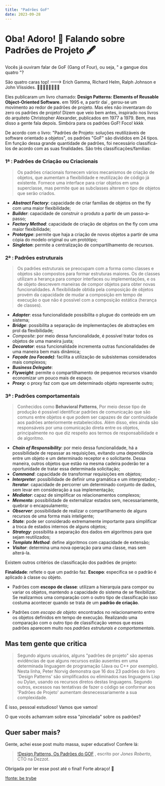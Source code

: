 ```yaml
---
title: "Padrões GoF"
date: 2023-09-28
---
```


# Oba! Adoro! 🥰 Falando sobre Padrões de Projeto 🖋️

Vocês já ouviram falar de GoF (Gang of Four), ou seja, " a gangue dos quatro "?

São quatro caras top! --->  Erich Gamma, Richard Helm, Ralph Johnson e John Vlissides. 👨‍🦰🧔👨🏻👨🏽‍🦳

Eles publicaram um livro chamado: **Design Patterns: Elements of Reusable Object-Oriented Software.** em 1995 e, a partir daí , gerou-se um movimento ao redor de padrões de projeto. Mas eles não inventaram do zero os padrões de projeto! Dizem que veio bem antes, inspirado nos livros do arquiteto Christopher Alexander, publicados em 1977 a 1979.
Bem, mas disso a gente fala depois. Simbóra para os padrões GoF! Foco! kkkk

De acordo com o livro: "Padrões de Projeto: soluções reutilizáveis de software orientado a objetos", os padrões "GoF" são divididos em 24 tipos. Em função dessa grande quantidade de padrões, foi necessário classificá-los de acordo com as suas finalidades. São três classificações/famílias:

### 1ª : Padrões de Criação ou Criacionais

  >Os padrões criacionais fornecem vários mecanismos de criação de objetos, que aumentam a flexibilidade e reutilização de código já existente. Fornece uma interface para criar objetos em uma superclasse, mas permite que as subclasses alterem o tipo de objetos que serão criados.

- ***Abstract Factory***: capacidade de criar famílias de objetos on the fly com uma maior flexibilidade;
- ***Builder***: capacidade de construir o produto a partir de um passo-a-passo;
- ***Factory Method***: capacidade de criação de objetos on the fly com uma maior flexibilidade;
- ***Prototype***: permite que haja a criação de novos objetos a partir de uma cópia do modelo original ou um protótipo;
- ***Singleton***: permite a centralização de compartilhamento de recursos.

### 2ª : Padrões estruturais

  >Os padrões estruturais se preocupam com a forma como classes e objetos são compostos para formar estruturas maiores. Os de classes utilizam a herança para compor interfaces ou implementações, e  os de objeto descrevem maneiras de compor objetos para obter novas funcionalidades. A flexibilidade obtida pela composição de objetos provém da capacidade de mudar a composição em tempo de execução o que não é possível com a composição estática (herança de classes).

- ***Adapter***: essa funcionalidade possibilita o plugue do conteúdo em um sistema;
- ***Bridge***: possibilita a separação de implementações de abstrações em prol da flexibilidade;
- *Composite*: por meio dessa funcionalidade, é possível tratar todos os objetos de uma maneira justa;
- ***Decorator***: essa funcionalidade incrementa outras funcionalidades de uma maneira bem mais dinâmica;
- ***Façade (ou Facade)***: facilita a utilização de subsistemas considerados mais complexos;
- ***Business Delegate***: 
- ***Flyweight***: permite o compartilhamento de pequenos recursos visando economizar um pouco mais de espaço.
- ***Proxy***: o proxy faz com que um determinado objeto represente outro;

### 3ª : Padrões comportamentais

  > Conhecidos como **Behavioral Patterns**, Por meio desse tipo de produção é possível identificar padrões de comunicação que são comuns entre objetos e que podem ser capazes de dar continuidade aos padrões anteriormente estabelecidos.
  >Além disso, eles ainda são responsáveis por uma comunicação direta entre os objetos, principalmente no que diz respeito aos termos de responsabilidade e de algoritmo.

- ***Chain of Responsibility***: por meio dessa funcionalidade, há a possibilidade de repassar as requisições, evitando uma dependência entre um objeto e um determinado receptor e o solicitante. Dessa maneira, outros objetos que estão na mesma cadeira poderão ter a oportunidade de tratar essa determinada solicitação;
- ***Command***: capacidade de transformar requisições em objetos;
- ***Interpreter***: possibilidade de definir uma gramática e um interpretador;
-***Iterator***: capacidade de percorrer um determinado conjunto de dados, sem levar em consideração a sua implementação;
- ***Mediator***: capaz de simplificar os relacionamentos complexos;
- ***Memento***: possibilidade de externalizar estados sem, necessariamente, quebrar o encapsulamento;
- ***Observer***: possibilidade de realizar o compartilhamento de alguns recursos de uma forma mais inteligente;
- ***State***: pode ser considerado extremamente importante para simplificar a troca de estados internos de alguns objetos;
- ***Strategy***: possibilita a separação dos dados em algoritmos para que sejam reutilizados;
- ***Template Method***: define algoritmos com capacidade de extensão;
- ***Visitor***: determina uma nova operação para uma classe, mas sem alterá-la.

Existem outros critérios de classificação dos padrões de projeto:

**Finalidade**: reflete o que um padrão faz.
**Escopo**: especifica se o padrão é aplicado à classe ou objeto.

- Padrões com **escopo de classe**: utilizam a hierarquia para compor ou variar os objetos, mantendo a capacidade do sistema de se flexibilizar. Se realizarmos uma comparação com o outro tipo de classificação isso costuma acontecer quando se trata de um **padrão de criação**.

- Padrões com *escopo de objeto*: encontrados no relacionamento entre os objetos definidos em tempo de execução. Realizando uma comparação com o outro tipo de classificação vemos que esses padrões aparecem muito nos *padrões estruturais e comportamentais*.

## Mas tem gente que critica

 >Segundo alguns usuários, alguns "padrões de projeto" são apenas evidências de que alguns recursos estão ausentes em uma determinada linguagem de programação (Java ou C++ por exemplo). Nesta linha, Peter Norvig demonstra que 16 dos 23 padrões do livro 'Design Patterns' são simplificados ou eliminados nas linguagens Lisp ou Dylan, usando os recursos diretos destas linguagens.
 >Segundo outros, excessos nas tentativas de fazer o código se conformar aos 'Padrões de Projeto' aumentam desnecessariamente a sua complexidade.

É isso, pessoal estudioso! Vamos que vamos!

O que vocês achamram sobre essa "pincelada" sobre os padrões?

## Quer saber mais?

Gente, achei esse post muito massa, super educativo! Confere lá:
  > [!Design Patterns, Os Padrões do GOF](https://medium.com/@jonesroberto/desing-patterns-parte-2-2a61878846d) , escrito por *Jones Roberto*, CTO na Dezzot.

Obrigada por ler esse post até o final! Forte abraço! 🤗

[!fonte: be trybe](https://blog.betrybe.com/desenvolvimento-web/design-patterns-tudo-sobre/)
